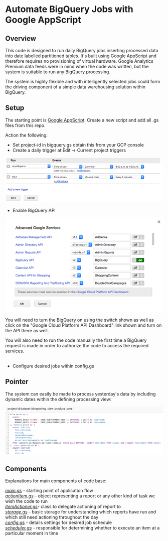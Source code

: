 # Automate BigQuery Jobs with Google AppScript

## Overview
This code is designed to run daily BigQuery jobs inserting processed data into
date labelled partitioned tables. It's built using Google AppScript and therefore
requires no provisioning of virtual hardware. Google Analytics Premium data feeds
were in mind when the code was written, but the system is suitable to run any
BigQuery processing.

The system is highly flexible and with intelligently selected jobs could form
the driving component of a simple data warehousing solution within BigQuery.

## Setup
The starting point is [Google AppScript](https://script.google.com/home). Create a new
script and add all .gs files from this repo.

Action the following:
- Set project-id in bigquery.gs obtain this from your GCP console
- Create a daily trigger at Edit -> Current project triggers

![creating daily trigger](https://github.com/nkoronka/bigquery-job-driver/blob/master/images/triggers2.png)

- Enable BigQuery API

![Enable BigQuery API](https://github.com/nkoronka/bigquery-job-driver/blob/master/images/resources-advanced-google-services.png)

You will need to turn the BigQuery on using the switch shown as well as click on
the "Google Cloud Platform API Dashboard" link shown and turn on the API there
as well.

You will also need to run the code manually the first time a BigQuery request is
made in order to authorize the code to access the required services.<br><br>


- Configure desired jobs within config.gs

## Pointer
The system can easily be made to process yesterday's data by including dynamic dates
within the defining processing view:

![creating daily trigger](https://github.com/nkoronka/bigquery-job-driver/blob/master/images/query2.png)

## Components
Explanations for main components of code base:

[*main.gs*](https://github.com/nkoronka/bigquery-job-driver/blob/master/main.gs) - starting point of application flow<br>
[*actionItem.gs*](https://github.com/nkoronka/bigquery-job-driver/blob/master/actionItem.gs) - object representing a report or any other kind of task we wish the code to run<br>
[*itemActioner.gs*](https://github.com/nkoronka/bigquery-job-driver/blob/master/itemActioner.gs)- class to delegate actioning of report to<br>
[*storage.gs*](https://github.com/nkoronka/bigquery-job-driver/blob/master/storage.gs) - basic storage for understanding which reports have run and which still need actioning throughout the day<br>
[*config.gs*](https://github.com/nkoronka/bigquery-job-driver/blob/master/config.gs) - details settings for desired job schedule<br>
[*scheduler.gs*](https://github.com/nkoronka/bigquery-job-driver/blob/master/scheduler.gs) - responsible for determining whether to execute an item at a
particular moment in time<br>
